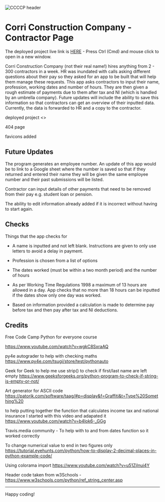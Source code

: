 ![CCCCP header](https://codeinstitute.s3.amazonaws.com/fullstack/ci_logo_small.png)
# Corri Construction Company - Contractor Page

The deployed project live link is [HERE](https://corri-construction-p3-e9d1aa627f6f.herokuapp.com/) - Press Ctrl (Cmd) and mouse click to open in a new window.

Corri Construction Company (not their real name!) hires anything from 2 - 300 contractors in a week. HR was inundated with calls asking different questions about their pay so they asked for an app to be built that will help them manage these requests. This app asks contractors to input their name, profession, working dates and number of hours. They are then given a rough estimate of payments due to them after tax and NI (which is handled by an umbrella company). Future updates will include the ability to save this information so that contractors can get an overview of their inputted data. Currently, the data is forwarded to HR and a copy to the contractor.


deployed project <>

404 page

favicons added

## Future Updates

The program generates an employee number. An update of this app would be to link to a Google sheet where the number is saved so that if they returned and entered their name they will be given the same employee number and their past submissions will be listed.

Contractor can input details of other payments that need to be removed from their pay e.g. student loan or pension.

The ability to edit information already added if it is incorrect without having to start again.

## Checks
Things that the app checks for

- A name is inputted and not left blank. Instructions are given to only use letters to avoid a delay in payment.

- Profession is chosen from a list of options

- The dates worked (must be within a two month period) and the number of hours

- As per Working Time Regulations 1998 a maximum of 13 hours are allowed in a day. App checks that no more than 18 hours can be inputted if the dates show only one day was worked.

- Based on information provided a calculation is made to determine pay before tax and then pay after tax and NI deductions.



## Credits

Free Code Camp Python for everyone course

https://www.youtube.com/watch?v=wgkC8SxraAQ

py4e autograder to help with checking maths https://www.py4e.com/tsugi/store/test/pythonauto 

Geek for Geek to help me use strip() to check if first/last name are left empty
https://www.geeksforgeeks.org/python-program-to-check-if-string-is-empty-or-not/

Art generator for ASCII code https://patorjk.com/software/taag/#p=display&f=Graffiti&t=Type%20Something%20

to help putting together the function that calculates income tax and national insurance I started with this video and adapated it https://www.youtube.com/watch?v=b4lok6-_GGg 

Travis.media community - To help with to and from dates function so it worked correctly

To change numerical value to end in two figures only
https://tutorial.eyehunts.com/python/how-to-display-2-decimal-places-in-python-example-code/

Using colorama import https://www.youtube.com/watch?v=u51Zjlnui4Y 

Header code taken from w3Schools - https://www.w3schools.com/python/ref_string_center.asp


---

Happy coding!
